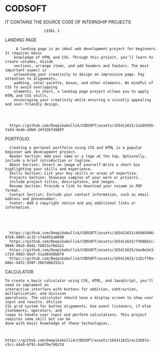 # CODSOFT
IT CONTAINS THE SOURCE CODE OF INTERNSHIP PROJECTS





                      LEVEL 1


                      
 LANDING PAGE


 
         A landing page is an ideal web development project for beginners. It requires basic
        knowledge of HTML and CSS. Through this project, you'll learn to create columns, divide
        sections, arrange items, and add headers and footers. The most important aspect is
        unleashing your creativity to design an impressive page. Pay attention to alignments,
        padding, color palette, boxes, and other elements. Be mindful of CSS to avoid overlapping
        elements. In short, a landing page project allows you to apply HTML and CSS skills,
        encouraging your creativity while ensuring a visually appealing and user-friendly design.



        
      https://github.com/Deepikakolli4/CODSOFT/assets/165411615/1a109395-fa54-4edb-a9b9-14fd2bfd0897 






PORTFOLIO



      Creating a personal portfolio using CSS and HTML is a popular beginner web development project.
      Header Section: Add your name or a logo at the top. Optionally, include a brief introduction or tagline.
      About Section: Insert an image of yourself.Write a short bio highlighting your skills and experience.
      Skills Section: List your key skills or areas of expertise.
      Projects Section: Showcase samples of your work or projects.
      Include project titles, descriptions, and images.
      Resume Section: Provide a link to download your resume in PDF format.
      Contact Section: Include your contact information, such as email address and phonenumber.
      Footer: Add a copyright notice and any additional links or information.




      
      https://github.com/Deepikakolli4/CODSOFT/assets/165411615/459d5486-97e6-4965-ac15-c74a955a6698
      https://github.com/Deepikakolli4/CODSOFT/assets/165411615/f490b61c-9046-49a5-8dd1-f8021e766a21
      https://github.com/Deepikakolli4/CODSOFT/assets/165411615/dae9e2e3-c72d-4983-b6ef-51ad6938b6f9
      https://github.com/Deepikakolli4/CODSOFT/assets/165411615/132cf70a-88dc-4d31-930f-20b7d66253c1









CALCULATOR



    To create a basic calculator using CSS, HTML, and JavaScript, you'll need to implement an
    interactive interface with buttons for addition, subtraction, multiplication, and division
    operations. The calculator should have a display screen to show user input and results. Utilize
    CSS grid system for button alignments. Use event listeners, if-else statements, operators, and
    loops to handle user input and perform calculations. This project requires some skill but can be
    done with basic knowledge of these technologies..


    
    https://github.com/Deepikakolli4/CODSOFT/assets/165411615/ec22b87a-c5cc-44a9-bf91-bab79e7d627d
      
      
